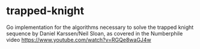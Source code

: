 # trapped-knight
Go implementation for the algorithms necessary to solve the trapped knight sequence by Daniel Karssen/Neil Sloan, as covered in the Numberphile video https://www.youtube.com/watch?v=RGQe8waGJ4w

